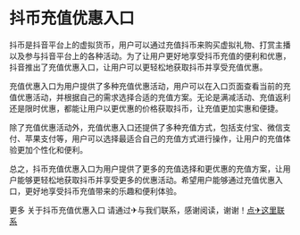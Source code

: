 # 抖币充值优惠入口

抖币是抖音平台上的虚拟货币，用户可以通过充值抖币来购买虚拟礼物、打赏主播以及参与抖音平台上的各种活动。为了让用户更好地享受抖币充值的便利和优惠，抖音推出了充值优惠入口，让用户可以更轻松地获取抖币并享受充值优惠。

充值优惠入口为用户提供了多种充值优惠活动，用户可以在入口页面查看当前的充值优惠活动，并根据自己的需求选择合适的充值方案。无论是满减活动、充值返利还是限时优惠，都能让用户以更优惠的价格获取抖币，让充值更加实惠和便捷。

除了充值优惠活动外，充值优惠入口还提供了多种充值方式，包括支付宝、微信支付、苹果支付等，用户可以选择最适合自己的充值方式进行操作，让用户的充值体验更加个性化和便利。

总之，抖币充值优惠入口为用户提供了更多的充值选择和更优惠的充值方案，让用户能够更轻松地获取抖币并享受更多的优惠活动。希望用户能够通过充值优惠入口，更好地享受抖币充值带来的乐趣和便利体验。

更多 关于抖币充值优惠入口 请通过✈与我们联系，感谢阅读，谢谢！[点✈这里联系](https://bbd.k02.cc)